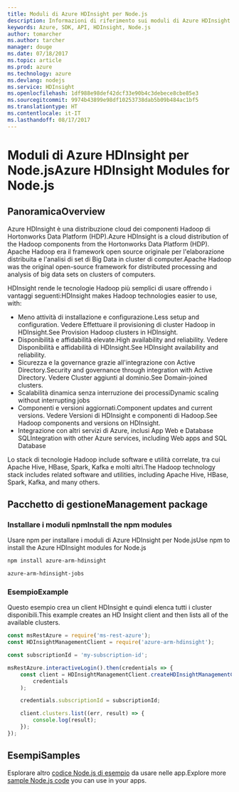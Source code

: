 ```yaml
---
title: Moduli di Azure HDInsight per Node.js
description: Informazioni di riferimento sui moduli di Azure HDInsight per Node.js
keywords: Azure, SDK, API, HDInsight, Node.js
author: tomarcher
ms.author: tarcher
manager: douge
ms.date: 07/18/2017
ms.topic: article
ms.prod: azure
ms.technology: azure
ms.devlang: nodejs
ms.service: HDInsight
ms.openlocfilehash: 1df988e98def42dcf33e90b4c3debece8cbe85e3
ms.sourcegitcommit: 9974b43899e98df10253738dab5b09b484ac1bf5
ms.translationtype: HT
ms.contentlocale: it-IT
ms.lasthandoff: 08/17/2017
---
```

# <a name="azure-hdinsight-modules-for-nodejs"></a><span data-ttu-id="c28ce-104">Moduli di Azure HDInsight per Node.js</span><span class="sxs-lookup"><span data-stu-id="c28ce-104">Azure HDInsight Modules for Node.js</span></span>

## <a name="overview"></a><span data-ttu-id="c28ce-105">Panoramica</span><span class="sxs-lookup"><span data-stu-id="c28ce-105">Overview</span></span>

<span data-ttu-id="c28ce-106">Azure HDInsight è una distribuzione cloud dei componenti Hadoop di Hortonworks Data Platform (HDP).</span><span class="sxs-lookup"><span data-stu-id="c28ce-106">Azure HDInsight is a cloud distribution of the Hadoop components from the Hortonworks Data Platform (HDP).</span></span> <span data-ttu-id="c28ce-107">Apache Hadoop era il framework open source originale per l'elaborazione distribuita e l'analisi di set di Big Data in cluster di computer.</span><span class="sxs-lookup"><span data-stu-id="c28ce-107">Apache Hadoop was the original open-source framework for distributed processing and analysis of big data sets on clusters of computers.</span></span>

<span data-ttu-id="c28ce-108">HDInsight rende le tecnologie Hadoop più semplici di usare offrendo i vantaggi seguenti:</span><span class="sxs-lookup"><span data-stu-id="c28ce-108">HDInsight makes Hadoop technologies easier to use, with:</span></span>
- <span data-ttu-id="c28ce-109">Meno attività di installazione e configurazione.</span><span class="sxs-lookup"><span data-stu-id="c28ce-109">Less setup and configuration.</span></span> <span data-ttu-id="c28ce-110">Vedere Effettuare il provisioning di cluster Hadoop in HDInsight.</span><span class="sxs-lookup"><span data-stu-id="c28ce-110">See Provision Hadoop clusters in HDInsight.</span></span>
- <span data-ttu-id="c28ce-111">Disponibilità e affidabilità elevate.</span><span class="sxs-lookup"><span data-stu-id="c28ce-111">High availability and reliability.</span></span> <span data-ttu-id="c28ce-112">Vedere Disponibilità e affidabilità di HDInsight.</span><span class="sxs-lookup"><span data-stu-id="c28ce-112">See HDInsight availability and reliability.</span></span>
- <span data-ttu-id="c28ce-113">Sicurezza e la governance grazie all'integrazione con Active Directory.</span><span class="sxs-lookup"><span data-stu-id="c28ce-113">Security and governance through integration with Active Directory.</span></span> <span data-ttu-id="c28ce-114">Vedere Cluster aggiunti al dominio.</span><span class="sxs-lookup"><span data-stu-id="c28ce-114">See Domain-joined clusters.</span></span>
- <span data-ttu-id="c28ce-115">Scalabilità dinamica senza interruzione dei processi</span><span class="sxs-lookup"><span data-stu-id="c28ce-115">Dynamic scaling without interrupting jobs</span></span>
- <span data-ttu-id="c28ce-116">Componenti e versioni aggiornati.</span><span class="sxs-lookup"><span data-stu-id="c28ce-116">Component updates and current versions.</span></span> <span data-ttu-id="c28ce-117">Vedere Versioni di HDInsight e componenti di Hadoop.</span><span class="sxs-lookup"><span data-stu-id="c28ce-117">See Hadoop components and versions on HDInsight.</span></span>
- <span data-ttu-id="c28ce-118">Integrazione con altri servizi di Azure, inclusi App Web e Database SQL</span><span class="sxs-lookup"><span data-stu-id="c28ce-118">Integration with other Azure services, including Web apps and SQL Database</span></span>

<span data-ttu-id="c28ce-119">Lo stack di tecnologie Hadoop include software e utilità correlate, tra cui Apache Hive, HBase, Spark, Kafka e molti altri.</span><span class="sxs-lookup"><span data-stu-id="c28ce-119">The Hadoop technology stack includes related software and utilities, including Apache Hive, HBase, Spark, Kafka, and many others.</span></span> 

## <a name="management-package"></a><span data-ttu-id="c28ce-120">Pacchetto di gestione</span><span class="sxs-lookup"><span data-stu-id="c28ce-120">Management package</span></span>

### <a name="install-the-npm-modules"></a><span data-ttu-id="c28ce-121">Installare i moduli npm</span><span class="sxs-lookup"><span data-stu-id="c28ce-121">Install the npm modules</span></span>

<span data-ttu-id="c28ce-122">Usare npm per installare i moduli di Azure HDInsight per Node.js</span><span class="sxs-lookup"><span data-stu-id="c28ce-122">Use npm to install the Azure HDInsight modules for Node.js</span></span>

```bash
npm install azure-arm-hdinsight
```

```bash
azure-arm-hdinsight-jobs
```

### <a name="example"></a><span data-ttu-id="c28ce-123">Esempio</span><span class="sxs-lookup"><span data-stu-id="c28ce-123">Example</span></span> 

<span data-ttu-id="c28ce-124">Questo esempio crea un client HDInsight e quindi elenca tutti i cluster disponibili.</span><span class="sxs-lookup"><span data-stu-id="c28ce-124">This example creates an HD Insight client and then lists all of the available clusters.</span></span> 

```javascript
const msRestAzure = require('ms-rest-azure');
const HDInsightManagementClient = require('azure-arm-hdinsight');

const subscriptionId = 'my-subscription-id';

msRestAzure.interactiveLogin().then(credentials => {
    const client = HDInsightManagementClient.createHDInsightManagementClient(
        credentials
    );

    credentials.subscriptionId = subscriptionId;

    client.clusters.list((err, result) => {
        console.log(result);
    });
});
```

## <a name="samples"></a><span data-ttu-id="c28ce-125">Esempi</span><span class="sxs-lookup"><span data-stu-id="c28ce-125">Samples</span></span>

<span data-ttu-id="c28ce-126">Esplorare altro [codice Node.js di esempio](https://azure.microsoft.com/resources/samples/?platform=nodejs) da usare nelle app.</span><span class="sxs-lookup"><span data-stu-id="c28ce-126">Explore more [sample Node.js code](https://azure.microsoft.com/resources/samples/?platform=nodejs) you can use in your apps.</span></span>

